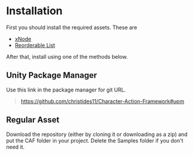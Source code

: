 # Installation
First you should install the required assets. These are

 - [xNode](https://github.com/Siccity/xNode)
 - [Reorderable List](https://github.com/cfoulston/Unity-Reorderable-List)

After that, install using one of the methods below.

## Unity Package Manager
Use this link in the package manager for git URL.
> https://github.com/christides11/Character-Action-Framework#upm

## Regular Asset
Download the repository (either by cloning it or downloading as a zip) and put the CAF folder in your project. Delete the Samples folder if you don't need it.

